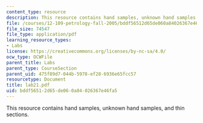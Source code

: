```yaml
---
content_type: resource
description: This resource contains hand samples, unknown hand samples, and thin sections.
file: /courses/12-109-petrology-fall-2005/bddf56512d65de060a84026367e46fa5_lab21.pdf
file_size: 74547
file_type: application/pdf
learning_resource_types:
- Labs
license: https://creativecommons.org/licenses/by-nc-sa/4.0/
ocw_type: OCWFile
parent_title: Labs
parent_type: CourseSection
parent_uid: 475f89d7-044b-5978-ef28-6936e65fcc57
resourcetype: Document
title: lab21.pdf
uid: bddf5651-2d65-de06-0a84-026367e46fa5
---
```

This resource contains hand samples, unknown hand samples, and thin sections.